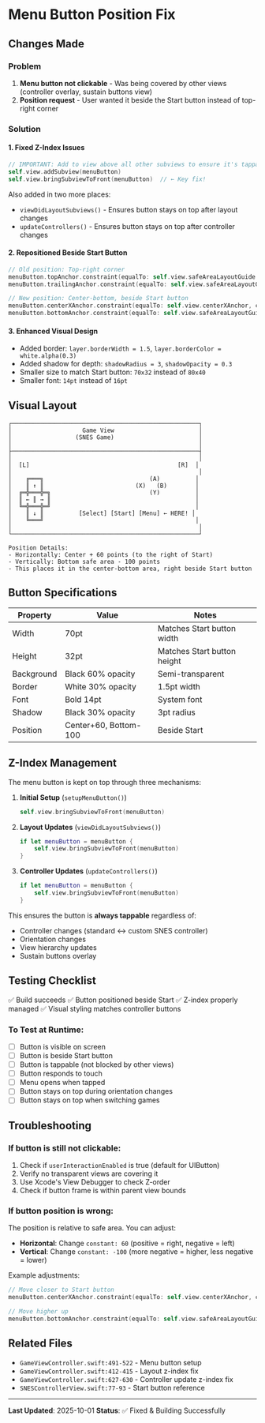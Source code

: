 # Menu Button Position Fix

## Changes Made

### Problem
1. **Menu button not clickable** - Was being covered by other views (controller overlay, sustain buttons view)
2. **Position request** - User wanted it beside the Start button instead of top-right corner

### Solution

#### 1. Fixed Z-Index Issues
```swift
// IMPORTANT: Add to view above all other subviews to ensure it's tappable
self.view.addSubview(menuButton)
self.view.bringSubviewToFront(menuButton)  // ← Key fix!
```

Also added in two more places:
- `viewDidLayoutSubviews()` - Ensures button stays on top after layout changes
- `updateControllers()` - Ensures button stays on top after controller changes

#### 2. Repositioned Beside Start Button
```swift
// Old position: Top-right corner
menuButton.topAnchor.constraint(equalTo: self.view.safeAreaLayoutGuide.topAnchor, constant: 16)
menuButton.trailingAnchor.constraint(equalTo: self.view.safeAreaLayoutGuide.trailingAnchor, constant: -16)

// New position: Center-bottom, beside Start button
menuButton.centerXAnchor.constraint(equalTo: self.view.centerXAnchor, constant: 60)
menuButton.bottomAnchor.constraint(equalTo: self.view.safeAreaLayoutGuide.bottomAnchor, constant: -100)
```

#### 3. Enhanced Visual Design
- Added border: `layer.borderWidth = 1.5`, `layer.borderColor = white.alpha(0.3)`
- Added shadow for depth: `shadowRadius = 3`, `shadowOpacity = 0.3`
- Smaller size to match Start button: `70x32` instead of `80x40`
- Smaller font: `14pt` instead of `16pt`

## Visual Layout

```
┌─────────────────────────────────────────────────────┐
│                    Game View                        │
│                  (SNES Game)                        │
│                                                     │
├─────────────────────────────────────────────────────┤
│                                                     │
│  [L]                                          [R]  │
│                                                     │
│    ╔═══╗                              (A)          │
│    ║ ↑ ║                          (X)   (B)        │
│  ╔═╬═══╬═╗                            (Y)          │
│  ║ ← ║ → ║                                         │
│  ╚═╬═══╬═╝                                         │
│    ║ ↓ ║          [Select] [Start] [Menu] ← HERE! │
│    ╚═══╝                                           │
│                                                     │
└─────────────────────────────────────────────────────┘

Position Details:
- Horizontally: Center + 60 points (to the right of Start)
- Vertically: Bottom safe area - 100 points
- This places it in the center-bottom area, right beside Start button
```

## Button Specifications

| Property | Value | Notes |
|----------|-------|-------|
| Width | 70pt | Matches Start button width |
| Height | 32pt | Matches Start button height |
| Background | Black 60% opacity | Semi-transparent |
| Border | White 30% opacity | 1.5pt width |
| Font | Bold 14pt | System font |
| Shadow | Black 30% opacity | 3pt radius |
| Position | Center+60, Bottom-100 | Beside Start |

## Z-Index Management

The menu button is kept on top through three mechanisms:

1. **Initial Setup** (`setupMenuButton()`)
   ```swift
   self.view.bringSubviewToFront(menuButton)
   ```

2. **Layout Updates** (`viewDidLayoutSubviews()`)
   ```swift
   if let menuButton = menuButton {
       self.view.bringSubviewToFront(menuButton)
   }
   ```

3. **Controller Updates** (`updateControllers()`)
   ```swift
   if let menuButton = menuButton {
       self.view.bringSubviewToFront(menuButton)
   }
   ```

This ensures the button is **always tappable** regardless of:
- Controller changes (standard ↔ custom SNES controller)
- Orientation changes
- View hierarchy updates
- Sustain buttons overlay

## Testing Checklist

✅ Build succeeds
✅ Button positioned beside Start
✅ Z-index properly managed
✅ Visual styling matches controller buttons

### To Test at Runtime:
- [ ] Button is visible on screen
- [ ] Button is beside Start button
- [ ] Button is tappable (not blocked by other views)
- [ ] Button responds to touch
- [ ] Menu opens when tapped
- [ ] Button stays on top during orientation changes
- [ ] Button stays on top when switching games

## Troubleshooting

### If button is still not clickable:
1. Check if `userInteractionEnabled` is true (default for UIButton)
2. Verify no transparent views are covering it
3. Use Xcode's View Debugger to check Z-order
4. Check if button frame is within parent view bounds

### If button position is wrong:
The position is relative to safe area. You can adjust:
- **Horizontal**: Change `constant: 60` (positive = right, negative = left)
- **Vertical**: Change `constant: -100` (more negative = higher, less negative = lower)

Example adjustments:
```swift
// Move closer to Start button
menuButton.centerXAnchor.constraint(equalTo: self.view.centerXAnchor, constant: 40)

// Move higher up
menuButton.bottomAnchor.constraint(equalTo: self.view.safeAreaLayoutGuide.bottomAnchor, constant: -120)
```

## Related Files

- `GameViewController.swift:491-522` - Menu button setup
- `GameViewController.swift:412-415` - Layout z-index fix
- `GameViewController.swift:627-630` - Controller update z-index fix
- `SNESControllerView.swift:77-93` - Start button reference

---

**Last Updated**: 2025-10-01
**Status**: ✅ Fixed & Building Successfully
